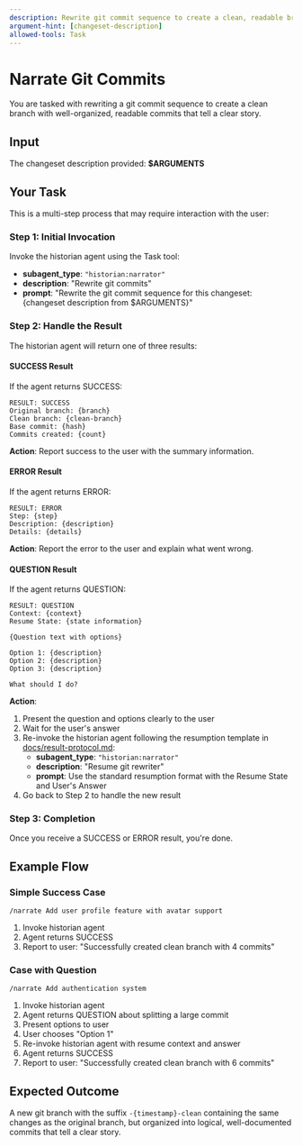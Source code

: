 ```yaml
---
description: Rewrite git commit sequence to create a clean, readable branch
argument-hint: [changeset-description]
allowed-tools: Task
---
```


# Narrate Git Commits

You are tasked with rewriting a git commit sequence to create a clean branch with well-organized, readable commits that tell a clear story.

## Input

The changeset description provided: **$ARGUMENTS**

## Your Task

This is a multi-step process that may require interaction with the user:

### Step 1: Initial Invocation

Invoke the historian agent using the Task tool:

- **subagent_type**: `"historian:narrator"`
- **description**: "Rewrite git commits"
- **prompt**: "Rewrite the git commit sequence for this changeset: {changeset description from $ARGUMENTS}"

### Step 2: Handle the Result

The historian agent will return one of three results:

#### SUCCESS Result

If the agent returns SUCCESS:
```
RESULT: SUCCESS
Original branch: {branch}
Clean branch: {clean-branch}
Base commit: {hash}
Commits created: {count}
```

**Action**: Report success to the user with the summary information.

#### ERROR Result

If the agent returns ERROR:
```
RESULT: ERROR
Step: {step}
Description: {description}
Details: {details}
```

**Action**: Report the error to the user and explain what went wrong.

#### QUESTION Result

If the agent returns QUESTION:
```
RESULT: QUESTION
Context: {context}
Resume State: {state information}

{Question text with options}

Option 1: {description}
Option 2: {description}
Option 3: {description}

What should I do?
```

**Action**:
1. Present the question and options clearly to the user
2. Wait for the user's answer
3. Re-invoke the historian agent following the resumption template in [docs/result-protocol.md](../docs/result-protocol.md):
   - **subagent_type**: `"historian:narrator"`
   - **description**: "Resume git rewriter"
   - **prompt**: Use the standard resumption format with the Resume State and User's Answer
4. Go back to Step 2 to handle the new result

### Step 3: Completion

Once you receive a SUCCESS or ERROR result, you're done.

## Example Flow

### Simple Success Case

```
/narrate Add user profile feature with avatar support
```

1. Invoke historian agent
2. Agent returns SUCCESS
3. Report to user: "Successfully created clean branch with 4 commits"

### Case with Question

```
/narrate Add authentication system
```

1. Invoke historian agent
2. Agent returns QUESTION about splitting a large commit
3. Present options to user
4. User chooses "Option 1"
5. Re-invoke historian agent with resume context and answer
6. Agent returns SUCCESS
7. Report to user: "Successfully created clean branch with 6 commits"

## Expected Outcome

A new git branch with the suffix `-{timestamp}-clean` containing the same changes as the original branch, but organized into logical, well-documented commits that tell a clear story.
